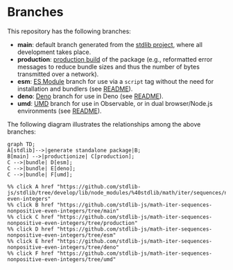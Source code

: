 <!--

@license Apache-2.0

Copyright (c) 2022 The Stdlib Authors.

Licensed under the Apache License, Version 2.0 (the "License");
you may not use this file except in compliance with the License.
You may obtain a copy of the License at

    http://www.apache.org/licenses/LICENSE-2.0

Unless required by applicable law or agreed to in writing, software
distributed under the License is distributed on an "AS IS" BASIS,
WITHOUT WARRANTIES OR CONDITIONS OF ANY KIND, either express or implied.
See the License for the specific language governing permissions and
limitations under the License.

-->

# Branches

This repository has the following branches:

-   **main**: default branch generated from the [stdlib project][stdlib-url], where all development takes place.
-   **production**: [production build][production-url] of the package (e.g., reformatted error messages to reduce bundle sizes and thus the number of bytes transmitted over a network).
-   **esm**: [ES Module][esm-url] branch for use via a `script` tag without the need for installation and bundlers (see [README][esm-readme]).
-   **deno**: [Deno][deno-url] branch for use in Deno (see [README][deno-readme]).
-   **umd**: [UMD][umd-url] branch for use in Observable, or in dual browser/Node.js environments (see [README][umd-readme]).

The following diagram illustrates the relationships among the above branches:

```mermaid
graph TD;
A[stdlib]-->|generate standalone package|B;
B[main] -->|productionize| C[production];
C -->|bundle| D[esm];
C -->|bundle| E[deno];
C -->|bundle| F[umd];

%% click A href "https://github.com/stdlib-js/stdlib/tree/develop/lib/node_modules/%40stdlib/math/iter/sequences/nonpositive-even-integers"
%% click B href "https://github.com/stdlib-js/math-iter-sequences-nonpositive-even-integers/tree/main"
%% click C href "https://github.com/stdlib-js/math-iter-sequences-nonpositive-even-integers/tree/production"
%% click D href "https://github.com/stdlib-js/math-iter-sequences-nonpositive-even-integers/tree/esm"
%% click E href "https://github.com/stdlib-js/math-iter-sequences-nonpositive-even-integers/tree/deno"
%% click F href "https://github.com/stdlib-js/math-iter-sequences-nonpositive-even-integers/tree/umd"
```

[stdlib-url]: https://github.com/stdlib-js/stdlib/tree/develop/lib/node_modules/%40stdlib/math/iter/sequences/nonpositive-even-integers
[production-url]: https://github.com/stdlib-js/math-iter-sequences-nonpositive-even-integers/tree/production
[deno-url]: https://github.com/stdlib-js/math-iter-sequences-nonpositive-even-integers/tree/deno
[deno-readme]: https://github.com/stdlib-js/math-iter-sequences-nonpositive-even-integers/blob/deno/README.md
[umd-url]: https://github.com/stdlib-js/math-iter-sequences-nonpositive-even-integers/tree/umd
[umd-readme]: https://github.com/stdlib-js/math-iter-sequences-nonpositive-even-integers/blob/umd/README.md
[esm-url]: https://github.com/stdlib-js/math-iter-sequences-nonpositive-even-integers/tree/esm
[esm-readme]: https://github.com/stdlib-js/math-iter-sequences-nonpositive-even-integers/blob/esm/README.md